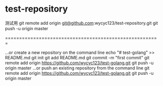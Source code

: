 # test-repository
测试用
git remote add origin git@github.com:wycyc123/test-repository.git
git push -u origin master


=======================================================

…or create a new repository on the command line
echo "# test-golang" >> README.md
git init
git add README.md
git commit -m "first commit"
git remote add origin https://github.com/wycyc123/test-golang.git
git push -u origin master
…or push an existing repository from the command line
git remote add origin https://github.com/wycyc123/test-golang.git
git push -u origin master
